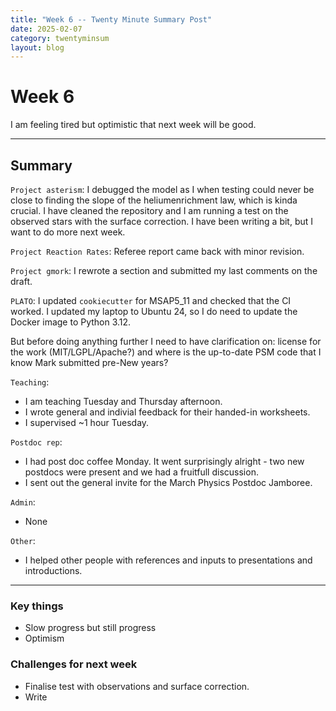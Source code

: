 ```yaml
---
title: "Week 6 -- Twenty Minute Summary Post"
date: 2025-02-07
category: twentyminsum
layout: blog
---
```

# Week 6
I am feeling tired but optimistic that next week will be good.

---
## Summary
`Project asterism`: I debugged the model as I when testing could never be close to finding the slope of the heliumenrichment law, which is kinda crucial.
I have cleaned the repository and I am running a test on the observed stars with the surface correction.
I have been writing a bit, but I want to do more next week.

`Project Reaction Rates`: Referee report came back with minor revision.

`Project gmork`: I rewrote a section and submitted my last comments on the draft.

`PLATO`: I updated `cookiecutter` for MSAP5\_11 and checked that the CI worked. I updated my laptop to Ubuntu 24, so I do need to update the Docker image to Python 3.12.
 
But before doing anything further I need to have clarification on: license for the work (MIT/LGPL/Apache?) and where is the up-to-date PSM code that I know Mark submitted pre-New years?

`Teaching`:
- I am teaching Tuesday and Thursday afternoon.
- I wrote general and indivial feedback for their handed-in worksheets.
- I supervised ~1 hour Tuesday.

`Postdoc rep`:
- I had post doc coffee Monday. It went surprisingly alright - two new postdocs were present and we had a fruitfull discussion.
- I sent out the general invite for the March Physics Postdoc Jamboree.

`Admin`:
- None

`Other`:
- I helped other people with references and inputs to presentations and introductions.

---

### Key things
- Slow progress but still progress
- Optimism

### Challenges for next week
- Finalise test with observations and surface correction.
- Write
